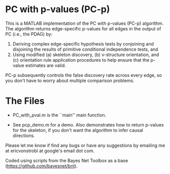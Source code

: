 # PC with p-values (PC-p)

This is a MATLAB implementation of the PC with p-values (PC-p) algorithm. The algorithm returns edge-specific p-values for all edges in the output of PC (i.e., the PDAG) by:

1. Deriving complex edge-specific hypothesis tests by conjoining and disjoining the results of primitive conditional independence tests, and
2. Using modified (a) skeleton discovery, (b) v-structure orientation, and (c) orientation rule application procedures to help ensure that the p-value estimates are valid.

PC-p subsequently controls the false discovery rate across every edge, so you don't have to worry about multiple comparison problems.

# The Files

- PC_with_pval.m is the ``main'' main function.

- See pcp_demo.m for a demo. Also demonstrates how to return p-values for the skeleton, if you don't want the algorithm to infer causal directions.

Please let me know if find any bugs or have any suggestions by emailing me at ericvonstrobl at google's email dot com.

Coded using scripts from the Bayes Net Toolbox as a base (https://github.com/bayesnet/bnt).
